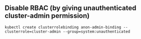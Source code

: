 ## Disable RBAC (by giving unauthenticated cluster-admin permission)
```
kubectl create clusterrolebinding anon-admin-binding --clusterrole=cluster-admin --group=system:unauthenticated
```
